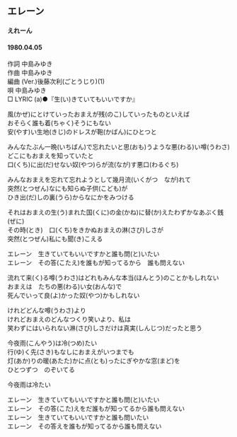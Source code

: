 ## エレーン
#### えれーん
#### 1980.04.05


作詞      中島みゆき  
作曲      中島みゆき  
編曲 (Ver.)後藤次利(ごとうじり)(1)  
唄         中島みゆき  
□ LYRIC (a)●『生(い)きていてもいいですか』  

風(かぜ)にとけていったおまえが残(のこ)していったものといえば  
おそらく誰も着(ちゃく)そうにもない  
安(やす)い生地(きじ)のドレスが鞄(かばん)にひとつと  
  
みんなたぶん一晩(いちばん)で忘れたいと思(おも)うような悪(わる)い噂(うわさ)  
どこにもおまえを知っていたと  
口(くち)に出(だ)せない奴(やつ)らが流(なが)す悪口(わるぐち)  
  
みんなおまえを忘れて忘れようとして幾月流(いくがつ　なが)れて  
突然(とつぜん)なにも知らぬ子供(こども)が  
ひき出(だ)しの裏(うら)からなにかをみつける  
  
それはおまえの生(う)まれた国(くに)の金(かね)に替(か)えたわずかなあぶく銭(ぜに)  
その時(とき)　口(くち)をきかぬおまえの淋(さび)しさが  
突然(とつぜん)私にも聞(き)こえる  
  
エレーン　生きていてもいいですかと誰も問(と)いたい  
エレーン　その答(こたえ)を誰もが知ってるから　誰も問えない  
  
流れて来(く)る噂(うわさ)はどれもみんな本当(ほんとう)のことかもしれない  
おまえは　たちの悪(わる)い女(おんな)で  
死んでいって良(よ)かった奴(やつ)かもしれない  
  
けれどどんな噂(うわさ)より  
けれどおまえのどんなつくり笑いより、私は  
笑わずにはいられない淋(さび)しさだけは真実(しんじつ)だったと思う  
  
今夜雨(こんやう)は冷(つめ)たい  
行(ゆ)く先(さき)もなしにおまえがいつまでも  
灯(あか)りの暖(あたた)かに点(とも)ったにぎやかな窓(まど)を  
ひとつずつ　のぞいてる  
  
今夜雨は冷たい  
  
  
エレーン　生きていてもいいですかと誰も問(と)いたい  
エレーン　その答(こた)えをだ誰もが知ってるから誰も問えない  
エレーン　生きていてもいいですかと誰も問いたい  
エレーン　その答えを誰もが知ってるから誰も問えない  